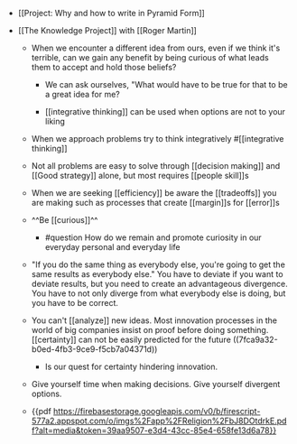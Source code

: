 - [[Project: Why and how to write in Pyramid Form]]

- [[The Knowledge Project]] with [[Roger Martin]]
	 - When we encounter a different idea from ours, even if we think it's terrible, can we gain any benefit by being curious of what leads them to accept and hold those beliefs?
		 - We can ask ourselves, "What would have to be true for that to be a great idea for me? 

		 - [[integrative thinking]] can be used when options are not to your liking

	 - When we approach problems try to think integratively #[[integrative thinking]]

	 - Not all problems are easy to solve through [[decision making]] and [[Good strategy]] alone, but most requires [[people skill]]s

	 - When we are seeking [[efficiency]] be aware the [[tradeoffs]] you are making such as processes that create [[margin]]s for [[error]]s

	 - ^^Be [[curious]]^^ 
		 - #question How do we remain and promote curiosity in our everyday personal and everyday life

	 - "If you do the same thing as everybody else, you're going to get the same results as everybody else." You have to deviate if you want to deviate results, but you need to create an advantageous divergence. You have to not only diverge from what everybody else is doing, but you have to be correct. 

	 - You can't [[analyze]] new ideas. Most innovation processes in the world of big companies insist on proof before doing something. [[certainty]] can not be easily predicted for the future ((7fca9a32-b0ed-4fb3-9ce9-f5cb7a04371d)) 
		 - Is our quest for certainty hindering innovation.

	 - Give yourself time when making decisions. Give yourself divergent options.

	 - {{pdf  https://firebasestorage.googleapis.com/v0/b/firescript-577a2.appspot.com/o/imgs%2Fapp%2FReligion%2FbJ8DOtdrkE.pdf?alt=media&token=39aa9507-e3d4-43cc-85e4-658fe13d6a78}}
